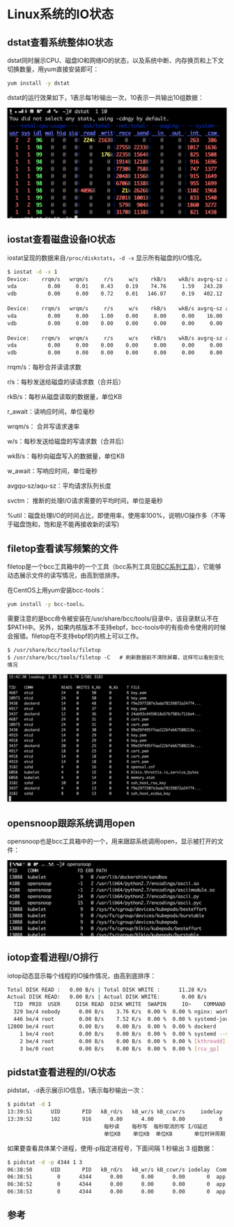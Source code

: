 <!-- toc -->
# Linux系统的IO状态

## dstat查看系统整体IO状态 

dstat同时展示CPU、磁盘IO和网络IO的状态，以及系统中断、内存换页和上下文切换数量，用yum直接安装即可：

```sh
yum install -y dstat
```

dstat的运行效果如下，1表示每1秒输出一次，10表示一共输出10组数据：

![dstat输出](../img/linux/dstat.png)

## iostat查看磁盘设备IO状态

iostat呈现的数据来自`/proc/diskstats`，`-d -x` 显示所有磁盘的I/O情况。

```sh
$ iostat -d -x 1
Device:    rrqm/s   wrqm/s     r/s     w/s    rkB/s    wkB/s avgrq-sz avgqu-sz   await r_await w_await  svctm  %util
vda          0.00     0.01    0.43    0.19    74.76     1.59   243.28     0.06    4.63    1.67   11.27  97.45   6.12
vdb          0.00     0.00    0.72    0.01   146.07     0.19   402.12     0.00    1.43    1.26   11.25   0.15   0.01

Device:    rrqm/s   wrqm/s     r/s     w/s    rkB/s    wkB/s avgrq-sz avgqu-sz   await r_await w_await  svctm  %util
vda          0.00     0.00    1.00    0.00     8.00     0.00    16.00     0.00    4.00    4.00    0.00   4.00   0.40
vdb          0.00     0.00    0.00    0.00     0.00     0.00     0.00     0.00    0.00    0.00    0.00   0.00   0.00

Device:    rrqm/s   wrqm/s     r/s     w/s    rkB/s    wkB/s avgrq-sz avgqu-sz   await r_await w_await  svctm  %util
vda          0.00     0.00    0.00    0.00     0.00     0.00     0.00     0.00    0.00    0.00    0.00   0.00   0.00
vdb          0.00     0.00    0.00    0.00     0.00     0.00     0.00     0.00    0.00    0.00    0.00   0.00   0.00
```

rrqm/s：每秒合并读请求数

r/s：每秒发送给磁盘的读请求数（合并后） 

rkB/s：每秒从磁盘读取的数据量，单位KB

r_await：读响应时间，单位毫秒

wrqm/s： 合并写请求速率

w/s：每秒发送给磁盘的写请求数（合并后）

wkB/s：每秒向磁盘写入的数据量，单位KB

w_await：写响应时间，单位毫秒

avgqu-sz/aqu-sz：平均请求队列长度

svctm： 推断的处理I/O请求需要的平均时间，单位是毫秒

%util：磁盘处理I/O的时间占比，即使用率，使用率100%，说明I/O操作多（不等于磁盘饱和，饱和是不能再接收新的读写)

## filetop查看读写频繁的文件

filetop是一个bcc工具箱中的一个工具（bcc系列工具见[BCC系列工具](chapter1/04-bcc-tools.md)），它能够动态展示文件的读写情况，由高到低排序。

在CentOS上用yum安装bcc-tools：

```sh
yum install -y bcc-tools。
```

需要注意的是bcc命令被安装在/usr/share/bcc/tools/目录中，该目录默认不在$PATH中。另外，如果内核版本不支持ebpf，bcc-tools中的有些命令使用的时候会报错。filetop在不支持ebpf的内核上可以工作。

```
$ /usr/share/bcc/tools/filetop    
$ /usr/share/bcc/tools/filetop -C   # 刷新数据前不清除屏幕，这样可以看到变化情况
```

![filetop输出](../img/linux/filetop.png)

## opensnoop跟踪系统调用open

opensnoop也是bcc工具箱中的一个，用来跟踪系统调用open，显示被打开的文件：

![opensnoop](../img/linux/opensnoop.png)
## iotop查看进程I/O排行

iotop动态显示每个线程的IO操作情况，由高到底排序：

```bash
Total DISK READ :	0.00 B/s | Total DISK WRITE :      11.28 K/s
Actual DISK READ:	0.00 B/s | Actual DISK WRITE:       0.00 B/s
  TID  PRIO  USER     DISK READ  DISK WRITE  SWAPIN     IO>    COMMAND
  329 be/4 nobody      0.00 B/s    3.76 K/s  0.00 %  0.00 % nginx: worker process
  446 be/4 root        0.00 B/s    7.52 K/s  0.00 %  0.00 % systemd-journald
12800 be/4 root        0.00 B/s    0.00 B/s  0.00 %  0.00 % dockerd
    1 be/4 root        0.00 B/s    0.00 B/s  0.00 %  0.00 % systemd --switched-root --system --deserialize 21
    2 be/4 root        0.00 B/s    0.00 B/s  0.00 %  0.00 % [kthreadd]
    3 be/0 root        0.00 B/s    0.00 B/s  0.00 %  0.00 % [rcu_gp]
```

## pidstat查看进程的I/O状态

pidstat，`-d`表示展示IO信息，1表示每秒输出一次：

```bash
$ pidstat -d 1 
13:39:51      UID       PID   kB_rd/s   kB_wr/s kB_ccwr/s     iodelay  Command 
13:39:52      102       916      0.00      4.00      0.00           0  rsyslogd
                               每秒读    每秒写  每秒取消的写 I/O延迟
                               单位KB    单位KB  单位KB       单位时钟周期
```

如果要查看具体某个进程，使用-p指定进程号，下面间隔 1 秒输出 3 组数据：

```sh
$ pidstat -d -p 4344 1 3
06:38:50      UID       PID   kB_rd/s   kB_wr/s kB_ccwr/s iodelay  Command
06:38:51        0      4344      0.00      0.00      0.00       0  app
06:38:52        0      4344      0.00      0.00      0.00       0  app
06:38:53        0      4344      0.00      0.00      0.00       0  app
```

## 参考
